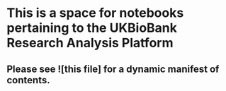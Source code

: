 # This is a space for notebooks pertaining to the UKBioBank Research Analysis Platform

## Please see ![this file] for a dynamic manifest of contents.  

